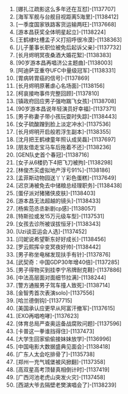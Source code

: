 
1. [娜扎江疏影这么多年还在互怼]-[1137707]
1. [海军军舰与台舰目视距离5海里]-[1138412]
1. [一季度国家铁路客货运输两旺]-[1137668]
1. [游本昌获奖全体明星起立]-[1138224]
1. [王鹤棣吐槽孟子义打招呼很冷漠]-[1138363]
1. [儿子董事长职位被免后起诉父亲]-[1137732]
1. [长月烬明冥夜桑酒大婚花絮]-[1138383]
1. [90岁游本昌再唱济公主题曲]-[1138003]
1. [阿迪萨亚重夺UFC中量级冠军]-[1138331]
1. [胃病转胃癌的信号]-[1137869]
1. [长月烬明原著虐心名场面]-[1138156]
1. [柯哀接吻事件完整回顾]-[1137810]
1. [镇政府回应男子强吻踹飞女孩]-[1138708]
1. [90岁游本昌说年轻演员好幸福]-[1137371]
1. [男子称妻子带小孩玩耍时失踪]-[1138443]
1. [女子硫酸蹭到脸上淡定冲水]-[1137536]
1. [长月烬明开启般若浮生副本]-[1138355]
1. [沈月把王鹤棣童年照认成吴磊]-[1137697]
1. [朋友借走宝马车后拖着不还]-[1138236]
1. [GEN队史首个春冠]-[1138716]
1. [女子从6楼扔下4把飞刀被拘]-[1138298]
1. [林俊杰买虚拟地产浮亏91%]-[1138186]
1. [孟菲斯动物园送丫丫彩色蛋糕]-[1137649]
1. [迟京涛被免去中储粮总经理职务]-[1138438]
1. [蛋仔派对猪猪侠皮肤]-[1138403]
1. [游本昌无法超越的镜头]-[1138433]
1. [杨紫范丞丞新剧cp感]-[1138057]
1. [特斯拉或发15万元级车型]-[1137531]
1. [女孩去诊所被误拔恒牙]-[1138343]
1. [Uzi谈亚运会人选]-[1137452]
1. [闫妮说希望靳东好好成长]-[1138456]
1. [罗云熙挥伞变冥夜好帅]-[1138442]
1. [男子称坐电梯发现扶手有针]-[1137876]
1. [武契奇：中国GDP30年增40倍]-[1137285]
1. [男子得物买到挂李宁吊牌耐克鞋]-[1137886]
1. [中法高层面对面细节拉满]-[1138244]
1. [警方通报男子驾车撞人致死]-[1138714]
1. [金智秀首次表演solo]-[1137556]
1. [哈兰德倒钩]-[1137715]
1. [美国承认应更早从阿富汗撤军]-[1137615]
1. [EXO再唱咆哮]-[1137623]
1. [体育总局严查奥运备战腐败问题]-[1137596]
1. [卡普这一拳谁挡得住]-[1137473]
1. [大学生回家偷偷接妹妹放学]-[1136996]
1. [中国电影大数据盛典见面会]-[1138418]
1. [广东人太会吃排骨了]-[1135738]
1. [郑州一充气城堡被风掀翻]-[1137358]
1. [高双星高考顶替真相倒计时]-[1137419]
1. [广西河池老虎山突发火灾]-[1137458]
1. [西湖大爷去隔壁老樊演唱会了]-[1138239]